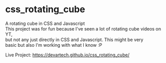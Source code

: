# css_rotating_cube
A rotating cube in CSS and Javascript  
This project was for fun because I've seen a lot of rotating cube videos on YT,  
but not any just directly in CSS and Javascript. This might be very  
basic but also I'm working with what I know :P  

Live Project: https://devartech.github.io/css_rotating_cube/
